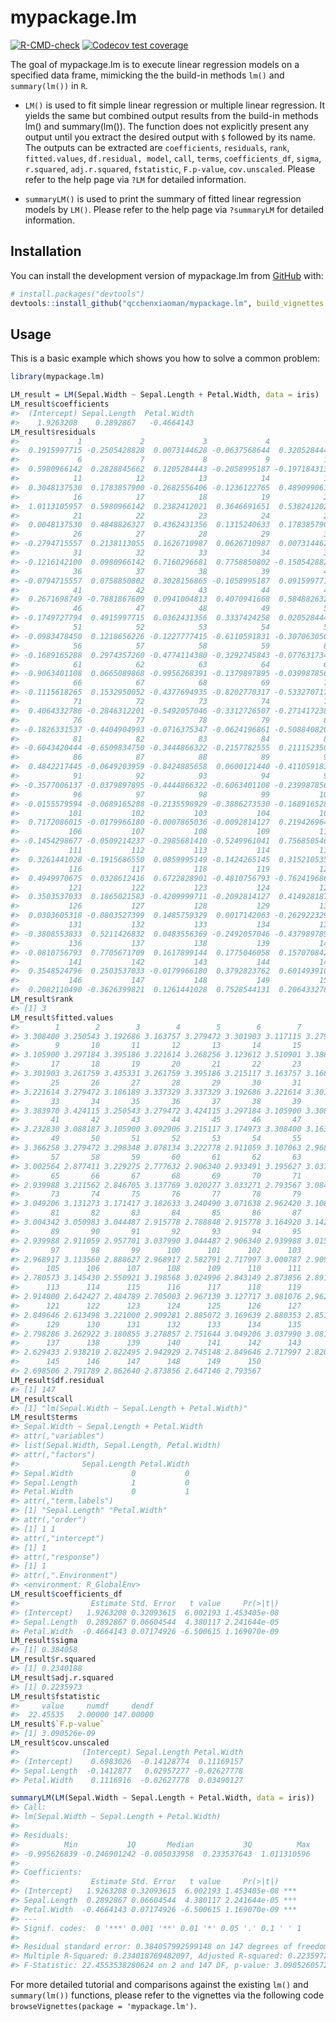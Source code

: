 
# mypackage.lm

<!-- badges: start -->
  [![R-CMD-check](https://github.com/qcchenxiaoman/mypackage.lm/actions/workflows/R-CMD-check.yaml/badge.svg)](https://github.com/qcchenxiaoman/mypackage.lm/actions/workflows/R-CMD-check.yaml)
[![Codecov test coverage](https://codecov.io/gh/qcchenxiaoman/mypackage.lm/branch/main/graph/badge.svg)](https://app.codecov.io/gh/qcchenxiaoman/mypackage.lm?branch=main)
<!-- badges: end -->

The goal of mypackage.lm is to execute linear regression models on a specified data frame, 
mimicking the the build-in methods `lm()` and  `summary(lm())` in `R`. 

- `LM()` is used to fit simple linear regression or multiple linear regression. 
It yields the same but combined output results from the build-in methods lm() and summary(lm()).
The function does not explicitly present any output until you extract the desired output with `$` followed by its name. 
The outputs can be extracted are 
`coefficients`, `residuals`, `rank`, `fitted.values`, `df.residual, model`, `call`, `terms`, 
`coefficients_df`, `sigma`, `r.squared`, `adj.r.squared`, `fstatistic`, `F.p-value`, `cov.unscaled`. 
Please refer to the help page via `?LM` for detailed information.


- `summaryLM()` is used to print the summary of fitted linear regression models by `LM()`. 
Please refer to the help page via `?summaryLM` for detailed information.


## Installation

You can install the development version of mypackage.lm from [GitHub](https://github.com/) with:

``` r
# install.packages("devtools")
devtools::install_github("qcchenxiaoman/mypackage.lm", build_vignettes = T)
```

## Usage

This is a basic example which shows you how to solve a common problem:

``` r
library(mypackage.lm)

LM_result = LM(Sepal.Width ~ Sepal.Length + Petal.Width, data = iris)
LM_result$coefficients
#>  (Intercept) Sepal.Length  Petal.Width 
#>    1.9263208    0.2892867   -0.4664143
LM_result$residuals
#>             1             2             3             4             5 
#>  0.1915997715 -0.2505428828  0.0073144628 -0.0637568644  0.3205284443 
#>             6             7             8             9            10 
#>  0.5980966142  0.2828845662  0.1205284443 -0.2058995187 -0.1971843135 
#>            11            12            13            14            15 
#>  0.3048137530  0.1783857900 -0.2682556406 -0.1236122765  0.4890990617 
#>            16            17            18            19            20 
#>  1.0113105957  0.5980966142  0.2382412021  0.3646691651  0.5382412021 
#>            21            22            23            24            25 
#>  0.0048137530  0.4848826327  0.4362431356  0.1315240633  0.1783857900 
#>            26            27            28            29            30 
#> -0.2794715557  0.2138113055  0.1626710987  0.0626710987  0.0073144628 
#>            31            32            33            34            35 
#> -0.1216142100  0.0980966142  0.7160296681  0.7758850802 -0.1505428828 
#>            36            37            38            39            40 
#> -0.0794715557  0.0758850802  0.3028156865 -0.1058995187  0.0915997715 
#>            41            42            43            44            45 
#>  0.2671698749 -0.7881867609  0.0941004813  0.4070941668  0.5848826327 
#>            46            47            48            49            50 
#> -0.1749727794  0.4915997715  0.0362431356  0.3337424258  0.0205284443 
#>            51            52            53            54            55 
#> -0.0983478450  0.1218656226 -0.1227777415 -0.6110591831 -0.3070630502 
#>            56            57            58            59            60 
#> -0.1689165288  0.2974357260 -0.4774114380 -0.3292745843 -0.0776317340 
#>            61            62            63            64            65 
#> -0.9063401108  0.0665089868 -0.9956268391 -0.1379897895 -0.0399878560 
#>            66            67            68            69            70 
#> -0.1115618265  0.1532950052 -0.4377694935 -0.8202770317 -0.5332707172 
#>            71            72            73            74            75 
#>  0.4064332786 -0.2846312201 -0.5492057046 -0.3312726507 -0.2714172386 
#>            76            77            78            79            80 
#> -0.1826331537 -0.4404904993 -0.0716375347 -0.0624196861 -0.5088408206 
#>            81            82            83            84            85 
#> -0.6043420444 -0.6509834750 -0.3444866322 -0.2157782555  0.2111523509 
#>            86            87            88            89            90 
#>  0.4842217445 -0.0649203959 -0.8424885658  0.0600121440 -0.4110591831 
#>            91            92            93            94            95 
#> -0.3577006137 -0.0379897895 -0.4444866322 -0.6063401108 -0.2399878560 
#>            96            97            98            99           100 
#> -0.0155579594 -0.0689165288 -0.2135598929 -0.3886273530 -0.1689165288 
#>           101           102           103           104           105 
#>  0.7172086015 -0.0179966180 -0.0007865036 -0.0092814127  0.2194269640 
#>           106           107           108           109           110 
#> -0.1454298677 -0.0509214237 -0.2985681410 -0.5249961041  0.7568505461 
#>           111           112           113           114           115 
#>  0.3261441028 -0.1915686550  0.0859995149 -0.1424265145  0.3152105351 
#>           116           117           118           119           120 
#>  0.4949970675  0.0328612416  0.6722828901 -0.4810756793 -0.7624196861 
#>           121           122           123           124           125 
#>  0.3503537033  0.1865021583 -0.4209999711 -0.2092814127  0.4149281878 
#>           126           127           128           129           130 
#>  0.0303605318 -0.0803527399  0.1485759329  0.0017142063 -0.2629223294 
#>           131           132           133           134           135 
#> -0.3808553833  0.5211426832  0.0483556369 -0.2492057046 -0.4379897895 
#>           136           137           138           139           140 
#> -0.0810756793  0.7705671709  0.1617899144  0.1775046058  0.1570708421 
#>           141           142           143           144           145 
#>  0.3548524796  0.2503537033 -0.0179966180  0.3792823762  0.6014939102 
#>           146           147           148           149           150 
#>  0.2082110490 -0.3626399821  0.1261441028  0.7528544131  0.2064332786
LM_result$rank
#> [1] 3
LM_result$fitted.values
#>        1        2        3        4        5        6        7        8 
#> 3.308400 3.250543 3.192686 3.163757 3.279472 3.301903 3.117115 3.279472 
#>        9       10       11       12       13       14       15       16 
#> 3.105900 3.297184 3.395186 3.221614 3.268256 3.123612 3.510901 3.388689 
#>       17       18       19       20       21       22       23       24 
#> 3.301903 3.261759 3.435331 3.261759 3.395186 3.215117 3.163757 3.168476 
#>       25       26       27       28       29       30       31       32 
#> 3.221614 3.279472 3.186189 3.337329 3.337329 3.192686 3.221614 3.301903 
#>       33       34       35       36       37       38       39       40 
#> 3.383970 3.424115 3.250543 3.279472 3.424115 3.297184 3.105900 3.308400 
#>       41       42       43       44       45       46       47       48 
#> 3.232830 3.088187 3.105900 3.092906 3.215117 3.174973 3.308400 3.163757 
#>       49       50       51       52       53       54       55       56 
#> 3.366258 3.279472 3.298348 3.078134 3.222778 2.911059 3.107063 2.968917 
#>       57       58       59       60       61       62       63       64 
#> 3.002564 2.877411 3.229275 2.777632 2.906340 2.933491 3.195627 3.037990 
#>       65       66       67       68       69       70       71       72 
#> 2.939988 3.211562 2.846705 3.137769 3.020277 3.033271 2.793567 3.084631 
#>       73       74       75       76       77       78       79       80 
#> 3.049206 3.131273 3.171417 3.182633 3.240490 3.071638 2.962420 3.108841 
#>       81       82       83       84       85       86       87       88 
#> 3.004342 3.050983 3.044487 2.915778 2.788848 2.915778 3.164920 3.142489 
#>       89       90       91       92       93       94       95       96 
#> 2.939988 2.911059 2.957701 3.037990 3.044487 2.906340 2.939988 3.015558 
#>       97       98       99      100      101      102      103      104 
#> 2.968917 3.113560 2.888627 2.968917 2.582791 2.717997 3.000787 2.909281 
#>      105      106      107      108      109      110      111      112 
#> 2.780573 3.145430 2.550921 3.198568 3.024996 2.843149 2.873856 2.891569 
#>      113      114      115      116      117      118      119      120 
#> 2.914000 2.642427 2.484789 2.705003 2.967139 3.127717 3.081076 2.962420 
#>      121      122      123      124      125      126      127      128 
#> 2.849646 2.613498 3.221000 2.909281 2.885072 3.169639 2.880353 2.851424 
#>      129      130      131      132      133      134      135      136 
#> 2.798286 3.262922 3.180855 3.278857 2.751644 3.049206 3.037990 3.081076 
#>      137      138      139      140      141      142      143      144 
#> 2.629433 2.938210 2.822495 2.942929 2.745148 2.849646 2.717997 2.820718 
#>      145      146      147      148      149      150 
#> 2.698506 2.791789 2.862640 2.873856 2.647146 2.793567
LM_result$df.residual
#> [1] 147
LM_result$call
#> [1] "lm(Sepal.Width ~ Sepal.Length + Petal.Width)"
LM_result$terms
#> Sepal.Width ~ Sepal.Length + Petal.Width
#> attr(,"variables")
#> list(Sepal.Width, Sepal.Length, Petal.Width)
#> attr(,"factors")
#>              Sepal.Length Petal.Width
#> Sepal.Width             0           0
#> Sepal.Length            1           0
#> Petal.Width             0           1
#> attr(,"term.labels")
#> [1] "Sepal.Length" "Petal.Width" 
#> attr(,"order")
#> [1] 1 1
#> attr(,"intercept")
#> [1] 1
#> attr(,"response")
#> [1] 1
#> attr(,".Environment")
#> <environment: R_GlobalEnv>
LM_result$coefficients_df
#>                Estimate Std. Error   t value     Pr(>|t|)
#> (Intercept)   1.9263208 0.32093615  6.002193 1.453405e-08
#> Sepal.Length  0.2892867 0.06604544  4.380117 2.241644e-05
#> Petal.Width  -0.4664143 0.07174926 -6.500615 1.169070e-09
LM_result$sigma
#> [1] 0.384058
LM_result$r.squared
#> [1] 0.2340188
LM_result$adj.r.squared
#> [1] 0.2235973
LM_result$fstatistic
#>     value     numdf     dendf 
#>  22.45535   2.00000 147.00000
LM_result$`F.p-value`
#> [1] 3.090526e-09
LM_result$cov.unscaled
#>              (Intercept) Sepal.Length Petal.Width
#> (Intercept)    0.6983026  -0.14128774  0.11169157
#> Sepal.Length  -0.1412877   0.02957277 -0.02627778
#> Petal.Width    0.1116916  -0.02627778  0.03490127

summaryLM(LM(Sepal.Width ~ Sepal.Length + Petal.Width, data = iris))
#> Call: 
#> lm(Sepal.Width ~ Sepal.Length + Petal.Width)
#>  
#> Residuals: 
#>          Min           1Q       Median           3Q          Max 
#> -0.995626839 -0.246901242 -0.005033958  0.233537643  1.011310596 
#> 
#> Coefficients: 
#>                Estimate Std. Error   t value     Pr(>|t|)    
#> (Intercept)   1.9263208 0.32093615  6.002193 1.453405e-08 ***
#> Sepal.Length  0.2892867 0.06604544  4.380117 2.241644e-05 ***
#> Petal.Width  -0.4664143 0.07174926 -6.500615 1.169070e-09 ***
#> ---
#> Signif. codes:  0 '***' 0.001 '**' 0.01 '*' 0.05 '.' 0.1 ' ' 1 
#> 
#> Residual standard error: 0.384057992599148 on 147 degrees of freedom 
#> Multiple R-Squared: 0.234018769482097, Adjusted R-squared: 0.223597256141718
#> F-Statistic: 22.4553538280624 on 2 and 147 DF, p-value: 3.09052605729221e-09
```

For more detailed tutorial and comparisons against the existing `lm()` and `summary(lm())` functions, 
please refer to the vignettes via the following code `browseVignettes(package = 'mypackage.lm')`.
